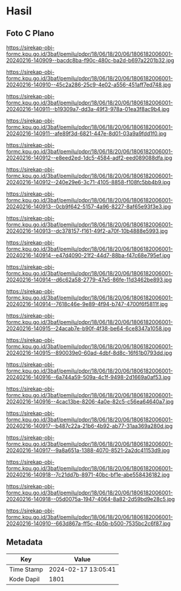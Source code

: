 # Hasil

## Foto C Plano

https://sirekap-obj-formc.kpu.go.id/3baf/pemilu/pdpr/18/06/18/20/06/1806182006001-20240216-140909--bacdc8ba-f90c-480c-ba2d-b697a2201b32.jpg

https://sirekap-obj-formc.kpu.go.id/3baf/pemilu/pdpr/18/06/18/20/06/1806182006001-20240216-140910--45c2a286-25c9-4e02-a556-451aff7ed748.jpg

https://sirekap-obj-formc.kpu.go.id/3baf/pemilu/pdpr/18/06/18/20/06/1806182006001-20240216-140911--b19309a7-dd3a-49f3-978a-01ea3f8ac9b4.jpg

https://sirekap-obj-formc.kpu.go.id/3baf/pemilu/pdpr/18/06/18/20/06/1806182006001-20240216-140911--afe89f3d-6821-447e-8d01-03a9a9fdd1f0.jpg

https://sirekap-obj-formc.kpu.go.id/3baf/pemilu/pdpr/18/06/18/20/06/1806182006001-20240216-140912--e8eed2ed-1dc5-4584-adf2-eed089088dfa.jpg

https://sirekap-obj-formc.kpu.go.id/3baf/pemilu/pdpr/18/06/18/20/06/1806182006001-20240216-140912--240e29e6-3c71-4105-8858-f108fc5bb4b9.jpg

https://sirekap-obj-formc.kpu.go.id/3baf/pemilu/pdpr/18/06/18/20/06/1806182006001-20240216-140913--0cb9f642-5157-4a96-8227-8af65e93f3e3.jpg

https://sirekap-obj-formc.kpu.go.id/3baf/pemilu/pdpr/18/06/18/20/06/1806182006001-20240216-140913--dc378157-f161-49f2-a70f-10b4888e5993.jpg

https://sirekap-obj-formc.kpu.go.id/3baf/pemilu/pdpr/18/06/18/20/06/1806182006001-20240216-140914--e47d4090-21f2-44d7-88ba-f47c68e795ef.jpg

https://sirekap-obj-formc.kpu.go.id/3baf/pemilu/pdpr/18/06/18/20/06/1806182006001-20240216-140914--d6c62a58-2779-47e5-86fe-11d3462be893.jpg

https://sirekap-obj-formc.kpu.go.id/3baf/pemilu/pdpr/18/06/18/20/06/1806182006001-20240216-140914--7618c46e-9e89-4f94-b747-4700f6f5811f.jpg

https://sirekap-obj-formc.kpu.go.id/3baf/pemilu/pdpr/18/06/18/20/06/1806182006001-20240216-140915--24acab7e-b90f-4f38-be64-6ce8347a1058.jpg

https://sirekap-obj-formc.kpu.go.id/3baf/pemilu/pdpr/18/06/18/20/06/1806182006001-20240216-140915--890039e0-60ad-4dbf-8d8c-16f61b0793dd.jpg

https://sirekap-obj-formc.kpu.go.id/3baf/pemilu/pdpr/18/06/18/20/06/1806182006001-20240216-140916--6a744a59-509a-4c1f-9498-2d1669a0af53.jpg

https://sirekap-obj-formc.kpu.go.id/3baf/pemilu/pdpr/18/06/18/20/06/1806182006001-20240216-140916--4cac13be-8206-4a0e-82c5-c56ea64640a7.jpg

https://sirekap-obj-formc.kpu.go.id/3baf/pemilu/pdpr/18/06/18/20/06/1806182006001-20240216-140917--b487c22a-21b6-4b92-ab77-31aa369a280d.jpg

https://sirekap-obj-formc.kpu.go.id/3baf/pemilu/pdpr/18/06/18/20/06/1806182006001-20240216-140917--9a8a651a-1388-4070-8521-2a2dc41153d9.jpg

https://sirekap-obj-formc.kpu.go.id/3baf/pemilu/pdpr/18/06/18/20/06/1806182006001-20240216-140918--7c21dd7b-8971-40bc-bf1e-abe558436182.jpg

https://sirekap-obj-formc.kpu.go.id/3baf/pemilu/pdpr/18/06/18/20/06/1806182006001-20240216-140918--05d0075a-1947-4064-8a82-2d59bd9e28c5.jpg

https://sirekap-obj-formc.kpu.go.id/3baf/pemilu/pdpr/18/06/18/20/06/1806182006001-20240216-140910--663d867a-ff5c-4b5b-b500-7535bc2c6f87.jpg


## Metadata

| Key        | Value               |
| ---------- | ------------------- |
| Time Stamp | 2024-02-17 13:05:41 |
| Kode Dapil | 1801                |



